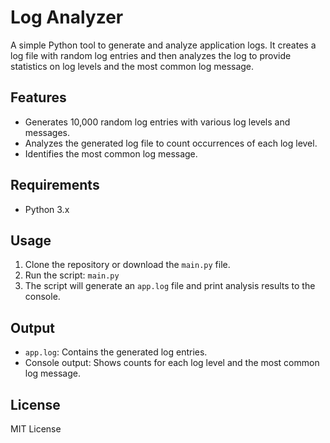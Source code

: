 # Log Analyzer

A simple Python tool to generate and analyze application logs. It creates a log file with random log entries and then analyzes the log to provide statistics on log levels and the most common log message.

## Features

- Generates 10,000 random log entries with various log levels and messages.
- Analyzes the generated log file to count occurrences of each log level.
- Identifies the most common log message.

## Requirements

- Python 3.x

## Usage

1. Clone the repository or download the `main.py` file.
2. Run the script: `main.py`
3. The script will generate an `app.log` file and print analysis results to the console.

## Output

- `app.log`: Contains the generated log entries.
- Console output: Shows counts for each log level and the most common log message.

## License

MIT License

